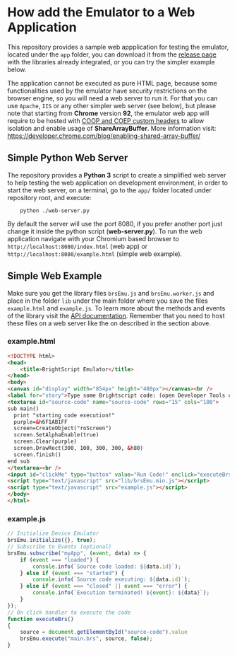 # How add the Emulator to a Web Application

This repository provides a sample web appplication for testing the emulator, located under the `app` folder, you can download it from the [release page](https://github.com/lvcabral/brs-emu/releases) with the libraries already integrated, or you can try the simpler example below.

The application cannot be executed as pure HTML page, because some functionalities used by the emulator have security restrictions on the browser engine, so you will need a web server to run it. For that you can use `Apache`, `IIS` or any other simpler web server (see below), but please note that starting from **Chrome** version **92**, the emulator web app will require to be hosted with [COOP and COEP custom headers](https://developer.chrome.com/blog/enabling-shared-array-buffer/) to allow isolation and enable usage of **ShareArrayBuffer**. More information visit: https://developer.chrome.com/blog/enabling-shared-array-buffer/

## Simple Python Web Server

The repository provides a **Python 3** script to create a simplified web server to help testing the web application on development environment, in order to start the web server, on a terminal, go to the `app/` folder located under repository root, and execute:
```shell
    python ./web-server.py
```
By default the server will use the port 8080, if you prefer another port just change it inside the python script (**web-server.py**).
To run the web application navigate with your Chromium based browser to `http://localhost:8080/index.html` (web app) or `http://localhost:8080/example.html` (simple web example).

## Simple Web Example

Make sure you get the library files `brsEmu.js` and `brsEmu.worker.js` and place in the folder `lib` under the main folder where you save the files `example.html` and `example.js`. To learn more about the methods and events of the library visit the [API documentation](docs/emulator-api.md). Remember that you need to host these files on a web server like the on described in the section above.

### example.html
```html
<!DOCTYPE html>
<head>
    <title>BrightScript Emulator</title>
</head>
<body>
<canvas id="display" width="854px" height="480px"></canvas><br />
<label for="story">Type some Brightscript code: (open Developer Tools console to see <b>print</b> outputs)</label><br />
<textarea id="source-code" name="source-code" rows="15" cols="100">
sub main()
  print "starting code execution!"
  purple=&h6F1AB1FF
  screen=CreateObject("roScreen")
  screen.SetAlphaEnable(true)
  screen.Clear(purple)
  screen.DrawRect(300, 100, 300, 300, &h80)
  screen.finish()
end sub
</textarea><br />
<input id="clickMe" type="button" value="Run Code!" onclick="executeBrs();" />
<script type="text/javascript" src="lib/brsEmu.min.js"></script>
<script type="text/javascript" src="example.js"></script>
</body>
</html>
```

### example.js
```javascript
// Initialize Device Emulator
brsEmu.initialize({}, true);
// Subscribe to Events (optional)
brsEmu.subscribe("myApp", (event, data) => {
    if (event === "loaded") {
        console.info(`Source code loaded: ${data.id}`);
    } else if (event === "started") {
        console.info(`Source code executing: ${data.id}`);
    } else if (event === "closed" || event === "error") {
        console.info(`Execution terminated! ${event}: ${data}`);
    }
});
// On click handler to execute the code
function executeBrs()
{
    source = document.getElementById("source-code").value
    brsEmu.execute("main.brs", source, false);
}
```

